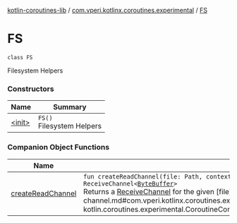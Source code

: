 [kotlin-coroutines-lib](../../index.md) / [com.vperi.kotlinx.coroutines.experimental](../index.md) / [FS](./index.md)

# FS

`class FS`

Filesystem Helpers

### Constructors

| Name | Summary |
|---|---|
| [&lt;init&gt;](-init-.md) | `FS()`<br>Filesystem Helpers |

### Companion Object Functions

| Name | Summary |
|---|---|
| [createReadChannel](create-read-channel.md) | `fun createReadChannel(file: Path, context: `[`CoroutineContext`](https://kotlinlang.org/api/latest/jvm/stdlib/kotlin.coroutines.experimental/-coroutine-context/index.html)` = DefaultDispatcher): ReceiveChannel<`[`ByteBuffer`](http://docs.oracle.com/javase/6/docs/api/java/nio/ByteBuffer.html)`>`<br>Returns a [ReceiveChannel](#) for the given [file](create-read-channel.md#com.vperi.kotlinx.coroutines.experimental.FS.Companion$createReadChannel(java.nio.file.Path, kotlin.coroutines.experimental.CoroutineContext)/file) |
